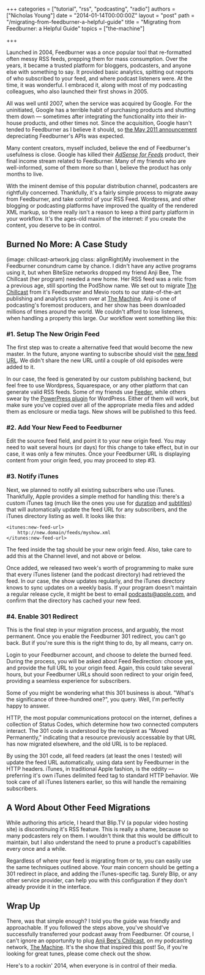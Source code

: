+++
categories = ["tutorial", "rss", "podcasting", "radio"]
authors = ["Nicholas Young"]
date = "2014-01-14T00:00:00Z"
layout = "post"
path = "/migrating-from-feedburner-a-helpful-guide"
title = "Migrating from Feedburner: a Helpful Guide"
topics = ["the-machine"]

+++

Launched in 2004, Feedburner was a once popular tool that re-formatted often messy RSS feeds, prepping them for mass consumption. Over the years, it became a trusted platform for bloggers, podcasters, and anyone else with something to say. It provided basic analytics, spitting out reports of who subscribed to your feed, and where podcast listeners were. At the time, it was wonderful. I embraced it, along with most of my podcasting colleagues, who also launched their first shows in 2005.

All was well until 2007, when the service was acquired by Google. For the uninitiated, Google has a terrible habit of purchasing products and shutting them down &mdash; sometimes after integrating the functionality into their in-house products, and other times not. Since the acquisition, Google hasn't tended to Feedburner as I believe it should, so [the May 2011 announcement](http://googlecode.blogspot.com/2011/05/spring-cleaning-for-some-of-our-apis.html) depreciating Feedburner's APIs was expected.

Many content creators, myself included, believe the end of Feedburner's usefulness is close. Google has killed their [_AdSense for Feeds_](http://techcrunch.com/2012/09/28/the-feedburner-deathwatch-continues-google-kills-adsense-for-feeds/) product, their final income stream related to Feedburner. Many of my friends who are well-informed, some of them more so than I, believe the product has only months to live.

With the iminent demise of this popular distribution channel, podcasters are rightfully concerned. Thankfully, it's a fairly simple process to migrate away from Feedburner, and take control of your RSS Feed. Wordpress, and other blogging or podcasting platforms have improved the quality of the rendered XML markup, so there really isn't a reason to keep a third party platform in your workflow. It's the ages-old maxim of the internet: if you create the content, you deserve to be in control.

## Burned No More: A Case Study

(image: chillcast-artwork.jpg class: alignRight)My involvement in the Feedburner conundrum came by chance. I didn't have any active programs using it, but when BiteSize networks dropped my friend Anji Bee, The Chillcast (her program) needed a new home. Her RSS feed was a relic from a previous age, still sporting the PodShow name. We set out to migrate [The Chillcast](http://http://www.anjibee.com) from it's Feedburner and Mevio roots to our state-of-the-art publishing and analytics system over at [The Machine](http://nicholaswyoung.com/work/machinefm). Anji is one of podcasting's foremost producers, and her show has been downloaded millions of times around the world. We couldn't afford to lose listeners, when handling a property this large. Our workflow went something like this:

### #1. Setup The New Origin Feed

The first step was to create a alternative feed that would become the new master. In the future, anyone wanting to subscribe should visit the [new feed URL](http://feeds.http://www.anjibee.com). We didn't share the new URL until a couple of old episodes were added to it.

In our case, the feed is generated by our custom publishing backend, but feel free to use Wordpress, Squarespace, or any other platform that can generate valid RSS feeds. Some of my friends use [Feeder](http://reinventedsoftware.com/feeder), while others swear by the [PowerPress plugin](http://wordpress.org/plugins/powerpress) for WordPress. Either of them will work, but make sure you've copied over all of the appropriate media files and added them as enclosure or media tags. New shows will be published to this feed.

### #2. Add Your New Feed to Feedburner

Edit the source feed field, and point it to your new origin feed. You may need to wait several hours (or days) for this change to take effect, but in our case, it was only a few minutes. Once your Feedburner URL is displaying content from your origin feed, you may proceed to step #3.

### #3. Notify iTunes

Next, we planned to notify all existing subscribers who use iTunes. Thankfully, Apple provides a simple method for handling this: there's a custom iTunes tag (much like the ones you use for [duration](http://www.apple.com/itunes/podcasts/specs.html#duration) and [subtitles](http://www.apple.com/itunes/podcasts/specs.html#subtitle)) that will automatically update the feed URL for any subscribers, and the iTunes directory listing as well. It looks like this:

	<itunes:new-feed-url>
		http://new.domain/feeds/myshow.xml
	</itunes:new-feed-url>

The feed inside the tag should be your new origin feed. Also, take care to add this at the Channel level, and not above or below.

Once added, we released two week's worth of programming to make sure that every iTunes listener (and the podcast directory) had retrieved the feed. In our case, the show updates regularly, and the iTunes directory knows to sync updates on a weekly basis. If your program doesn't maintain a regular release cycle, it might be best to email [podcasts@apple.com](mailto:podcasts@apple.com), and confirm that the directory has cached your new feed.

### #4. Enable 301 Redirect

This is the final step in your migration process, and arguably, the most permanent. Once you enable the Feedburner 301 redirect, you can't go back. But if you're sure this is the right thing to do, by all means, carry on.

Login to your Feedburner account, and choose to delete the burned feed. During the process, you will be asked about Feed Redirection: choose yes, and provide the full URL to your origin feed. Again, this could take several hours, but your Feedburner URLs should soon redirect to your origin feed, providing a seamless experience for subscribers.

Some of you might be wondering what this 301 business is about. "What's the significance of three-hundred one?", you query. Well, I'm perfectly happy to answer.

HTTP, the most popular communications protocol on the internet, defines a collection of Status Codes, which determine how two connected computers interact. The 301 code is understood by the recipient as "Moved Permanently," indicating that a resource previously accessable by that URL has now migrated elsewhere, and the old URL is to be replaced.

By using the 301 code, all feed readers (at least the ones I tested) will update the feed URL automatically, using data sent by Feedburner in the HTTP headers. iTunes, in traditional Apple fashion, is the oddity &mdash; preferring it's own iTunes delimited feed tag to standard HTTP behavior. We took care of all iTunes listeners earlier, so this will handle the remaining subscribers.

## A Word About Other Feed Migrations

While authoring this article, I heard that Blip.TV (a popular video hosting site) is discontinuing it's RSS feature. This is really a shame, because so many podcasters rely on them. I wouldn't think that this would be difficult to maintain, but I also understand the need to prune a product's capabilities every once and a while.

Regardless of where your feed is migrating from or to, you can easily use the same techniques outlined above. Your main concern should be getting a 301 redirect in place, and adding the iTunes-specific tag. Surely Blip, or any other service provider, can help you with this configuration if they don't already provide it in the interface.

## Wrap Up

There, was that simple enough? I told you the guide was friendly and approachable. If you followed the steps above, you've should've successfully transferred your podcast away from Feedburner. Of course, I can't ignore an opportunity to plug [Anji Bee's Chillcast](http://http://www.anjibee.com), on my podcasting network, [The Machine](http://nicholaswyoung.com/work/machinefm). It's the show that inspired this post! So, if you're looking for great tunes, please come check out the show.

Here's to a rockin' 2014, when everyone is in control of their media.
